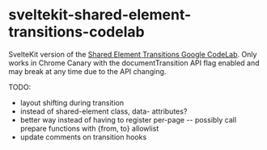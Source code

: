 # sveltekit-shared-element-transitions-codelab

SvelteKit version of the [Shared Element Transitions Google CodeLab](https://codelabs.developers.google.com/create-an-instant-and-seamless-web-app#5). Only works in Chrome Canary with the documentTransition API flag enabled and may break at any time due to the API changing.

TODO:

- layout shifting during transition
- instead of shared-element class, data- attributes?
- better way instead of having to register per-page -- possibly call prepare functions with {from, to} allowlist
- update comments on transition hooks
